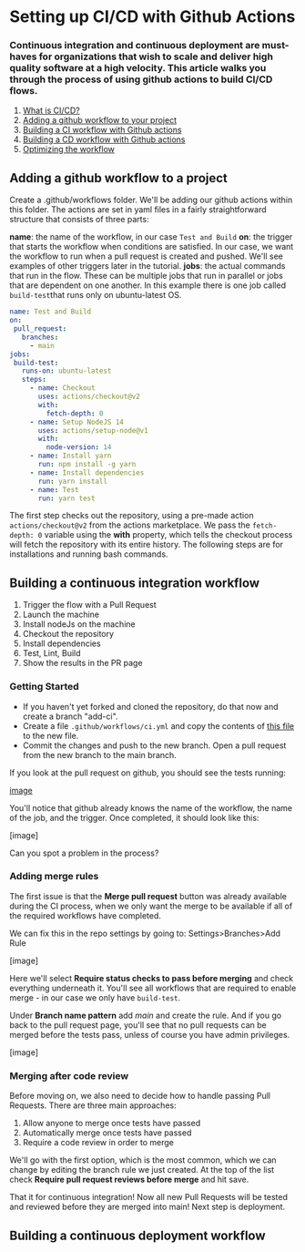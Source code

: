 # Setting up CI/CD with Github Actions

### Continuous integration and continuous deployment are must-haves for organizations that wish to scale and deliver high quality software at a high velocity. This article walks you through the process of using github actions to build CI/CD flows.

1. [What is CI/CD?]()
2. [Adding a github workflow to your project]()
3. [Building a CI workflow with Github actions]()
4. [Building a CD workflow with Github actions]()
5. [Optimizing the workflow]()


## Adding a github workflow to a project

Create a .github/workflows folder. We'll be adding our github actions within this folder. The actions are set in yaml files in a fairly straightforward structure that consists of three parts: 

**name**: the name of the workflow, in our case `Test and Build`
**on**: the trigger that starts the workflow when conditions are satisfied. In our case, we want the workflow to run when a pull request is created and pushed. We'll see examples of other triggers later in the tutorial. 
**jobs**: the actual commands that run in the flow. These can be multiple jobs that run in parallel or jobs that are dependent on one another. In this example there is one job called `build-test`that runs only on ubuntu-latest OS. 


```yaml
name: Test and Build
on:
 pull_request:
   branches:
     - main
jobs:
 build-test:
   runs-on: ubuntu-latest
   steps:
     - name: Checkout
       uses: actions/checkout@v2
       with:
         fetch-depth: 0
     - name: Setup NodeJS 14
       uses: actions/setup-node@v1
       with:
         node-version: 14
     - name: Install yarn
       run: npm install -g yarn
     - name: Install dependencies
       run: yarn install
     - name: Test
       run: yarn test
```

The first step checks out the repository, using a pre-made action `actions/checkout@v2` from the actions marketplace. We pass the `fetch-depth: 0` variable using the **with** property, which tells the checkout process will fetch the repository with its entire history. 
The following steps are for installations and running bash commands. 

## Building a continuous integration workflow 

1. Trigger the flow with a Pull Request 
2. Launch the machine 
3. Install nodeJs on the machine 
4. Checkout the repository
5. Install dependencies 
6. Test, Lint, Build 
7. Show the results in the PR page 

### Getting Started 

- If you haven't yet forked and cloned the repository, do that now and create a branch "add-ci". 
- Create a file `.github/workflows/ci.yml` and copy the contents of [this file](https://github.com/YonatanKra/company-repo/blob/97b26f01583ff3442bc9f4491383f84ab8ce37f9/.github/workflows/ci.yml) to the new file. 
- Commit the changes and push to the new branch. Open a pull request from the new branch to the main branch. 

If you look at the pull request on github, you should see the tests running: 

[image]()

You'll notice that github already knows the name of the workflow, the name of the job, and the trigger. Once completed, it should look like this:

[image]

Can you spot a problem in the process? 

### Adding merge rules 

The first issue is that the **Merge pull request** button was already available during the CI process, when we only want the merge to be available if all of the required workflows have completed.

We can fix this in the repo settings by going to: Settings>Branches>Add Rule 

[image]

Here we'll select **Require status checks to pass before merging** and check everything underneath it. You'll see all workflows that are required to enable merge - in our case we only have `build-test`. 

Under **Branch name pattern** add *main* and create the rule. And if you go back to the pull request page, you'll see that no pull requests can be merged before the tests pass, unless of course you have admin privileges. 

[image]

### Merging after code review 

Before moving on, we also need to decide how to handle passing Pull Requests. There are three main approaches: 
1. Allow anyone to merge once tests have passed
2. Automatically merge once tests have passed
3. Require a code review in order to merge 

We'll go with the first option, which is the most common, which we can change by editing the branch rule we just created. At the top of the list check **Require pull request reviews before merge** and hit save. 

That it for continuous integration! Now all new Pull Requests will be tested and reviewed before they are merged into main! Next step is deployment. 

## Building a continuous deployment workflow                          